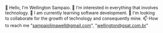 👋 Hello, I'm Wellington Sampaio.
👀 I'm interested in everything that involves technology.
🌱 I am currently learning software development.
💞️ I'm looking to collaborate for the growth of technology and consequently mine.
📫 How to reach me "sampaiolimawell@gmail.com", "wellington@gsat.com.br"



<!---
sampaiolimawell/sampaiolimawell is a ✨ special ✨ repository because its `README.md` (this file) appears on your GitHub profile.
You can click the Preview link to take a look at your changes.
--->
